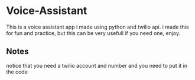 # Voice-Assistant
This is a voice assistant app i made using python and twilio api.
i made this for fun and practice, but this can be very usefull if you need one, enjoy.

## Notes
notice that you need a twilio account and number and you need to put it in the code

